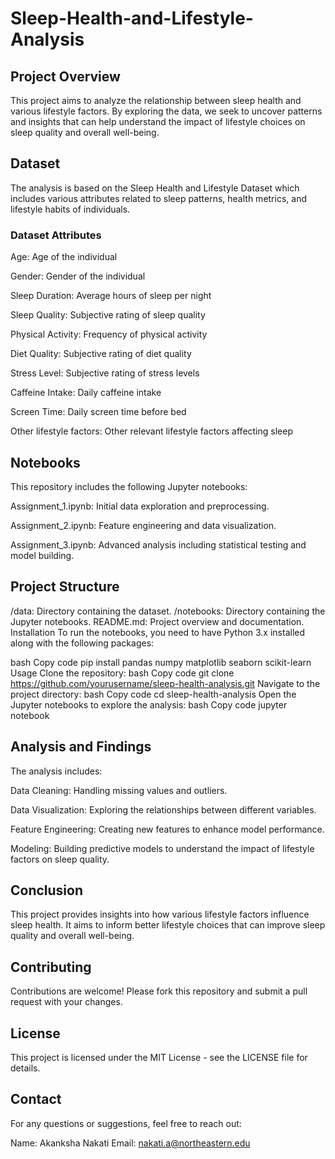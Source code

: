 # Sleep-Health-and-Lifestyle-Analysis

## Project Overview
This project aims to analyze the relationship between sleep health and various lifestyle factors. By exploring the data, we seek to uncover patterns and insights that can help understand the impact of lifestyle choices on sleep quality and overall well-being.

## Dataset
The analysis is based on the Sleep Health and Lifestyle Dataset which includes various attributes related to sleep patterns, health metrics, and lifestyle habits of individuals.

### Dataset Attributes
Age: Age of the individual

Gender: Gender of the individual

Sleep Duration: Average hours of sleep per night

Sleep Quality: Subjective rating of sleep quality

Physical Activity: Frequency of physical activity

Diet Quality: Subjective rating of diet quality

Stress Level: Subjective rating of stress levels

Caffeine Intake: Daily caffeine intake

Screen Time: Daily screen time before bed

Other lifestyle factors: Other relevant lifestyle factors affecting sleep

## Notebooks
This repository includes the following Jupyter notebooks:

Assignment_1.ipynb: Initial data exploration and preprocessing.

Assignment_2.ipynb: Feature engineering and data visualization.

Assignment_3.ipynb: Advanced analysis including statistical testing and model building.

## Project Structure
/data: Directory containing the dataset.
/notebooks: Directory containing the Jupyter notebooks.
README.md: Project overview and documentation.
Installation
To run the notebooks, you need to have Python 3.x installed along with the following packages:

bash
Copy code
pip install pandas numpy matplotlib seaborn scikit-learn
Usage
Clone the repository:
bash
Copy code
git clone https://github.com/yourusername/sleep-health-analysis.git
Navigate to the project directory:
bash
Copy code
cd sleep-health-analysis
Open the Jupyter notebooks to explore the analysis:
bash
Copy code
jupyter notebook

## Analysis and Findings
The analysis includes:

Data Cleaning: Handling missing values and outliers.

Data Visualization: Exploring the relationships between different variables.

Feature Engineering: Creating new features to enhance model performance.

Modeling: Building predictive models to understand the impact of lifestyle factors on sleep quality.

## Conclusion
This project provides insights into how various lifestyle factors influence sleep health. It aims to inform better lifestyle choices that can improve sleep quality and overall well-being.

## Contributing
Contributions are welcome! Please fork this repository and submit a pull request with your changes.

## License
This project is licensed under the MIT License - see the LICENSE file for details.

## Contact
For any questions or suggestions, feel free to reach out:

Name: Akanksha Nakati
Email: nakati.a@northeastern.edu

